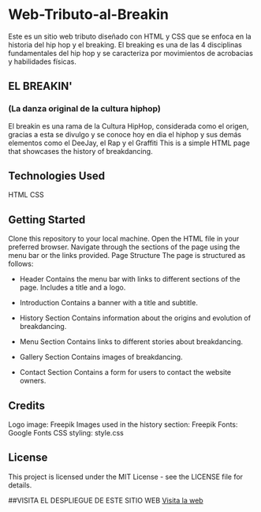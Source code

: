 # Web-Tributo-al-Breakin
Este es un sitio web tributo diseñado con HTML y CSS que se enfoca en la historia del hip hop y el breaking. El breaking es una de las 4 disciplinas fundamentales del hip hop y se caracteriza por movimientos de acrobacias y habilidades físicas.
## EL BREAKIN'
### (La danza original de la cultura hiphop)
El breakin es una rama de la Cultura HipHop, considerada como el origen, gracias a esta se divulgo y se conoce hoy en dia el hiphop y sus demás elementos
como el DeeJay, el Rap y el Graffiti 
This is a simple HTML page that showcases the history of breakdancing.

## Technologies Used
HTML
CSS

## Getting Started
Clone this repository to your local machine.
Open the HTML file in your preferred browser.
Navigate through the sections of the page using the menu bar or the links provided.
Page Structure
The page is structured as follows:

* Header
Contains the menu bar with links to different sections of the page.
Includes a title and a logo.

* Introduction
Contains a banner with a title and subtitle.

* History Section
Contains information about the origins and evolution of breakdancing.

* Menu Section
Contains links to different stories about breakdancing.

* Gallery Section
Contains images of breakdancing.

* Contact Section
Contains a form for users to contact the website owners.

## Credits
Logo image: Freepik
Images used in the history section: Freepik
Fonts: Google Fonts
CSS styling: style.css

## License
This project is licensed under the MIT License - see the LICENSE file for details.

##VISITA EL DESPLIEGUE DE ESTE SITIO WEB 
[Visita la web](https://web-tributo-al-breakin.netlify.app/)
